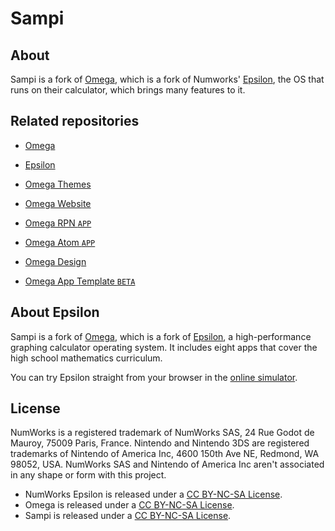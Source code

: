 # Sampi
## About

Sampi is a fork of [Omega](https://github.com/Omega-Numworks/Omega), which is a fork of Numworks' [Epsilon](https://github.com/numworks/epsilon), the OS that runs on their calculator, which brings many features to it.

## Related repositories

* [Omega](https://github.com/Omega-Numworks/Omega)
* [Epsilon](https://github.com/numworks/epsilon)

* [Omega Themes](https://github.com/Omega-Numworks/Omega-Themes)
* [Omega Website](https://github.com/Omega-Numworks/Omega-Website)
* [Omega RPN `APP`](https://github.com/Omega-Numworks/Omega-RPN)
* [Omega Atom `APP`](https://github.com/Omega-Numworks/Omega-Atom)
* [Omega Design](https://github.com/Omega-Numworks/Omega-Design)
* [Omega App Template `BETA`](https://github.com/Omega-Numworks/Omega-App-Template)

## About Epsilon

Sampi is a fork of [Omega](https://github.com/Omega-Numworks/Omega), which is a fork of [Epsilon](https://github.com/numworks/epsilon), a high-performance graphing calculator operating system. It includes eight apps that cover the high school mathematics curriculum.

You can try Epsilon straight from your browser in the [online simulator](https://www.numworks.com/simulator/).

## License

NumWorks is a registered trademark of NumWorks SAS, 24 Rue Godot de Mauroy, 75009 Paris, France.
Nintendo and Nintendo 3DS are registered trademarks of Nintendo of America Inc, 4600 150th Ave NE, Redmond, WA 98052, USA.
NumWorks SAS and Nintendo of America Inc aren't associated in any shape or form with this project.

* NumWorks Epsilon is released under a [CC BY-NC-SA License](https://creativecommons.org/licenses/by-nc-sa/4.0/legalcode).
* Omega is released under a [CC BY-NC-SA License](https://creativecommons.org/licenses/by-nc-sa/4.0/legalcode).
* Sampi is released under a [CC BY-NC-SA License](https://creativecommons.org/licenses/by-nc-sa/4.0/legalcode).
